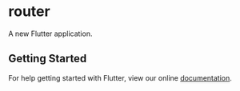 # router

A new Flutter application.

## Getting Started

For help getting started with Flutter, view our online
[documentation](https://flutter.io/).
